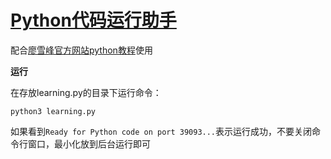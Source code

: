 # [Python代码运行助手](https://www.liaoxuefeng.com/wiki/0014316089557264a6b348958f449949df42a6d3a2e542c000/001432523496782e0946b0f454549c0888d05959b99860f000)
配合[廖雪峰官方网站python教程](https://www.liaoxuefeng.com/wiki/0014316089557264a6b348958f449949df42a6d3a2e542c000)使用


**运行**

在存放learning.py的目录下运行命令：

`python3 learning.py`

如果看到`Ready for Python code on port 39093...`表示运行成功，不要关闭命令行窗口，最小化放到后台运行即可